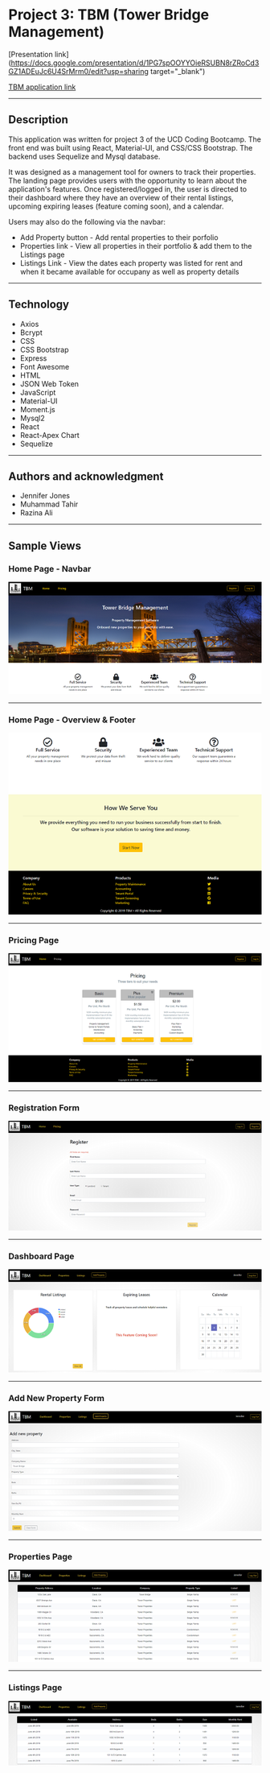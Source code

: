 # Project 3: TBM (Tower Bridge Management)

[Presentation link](https://docs.google.com/presentation/d/1PG7spOOYYOieRSUBN8rZRoCd3GZ1ADEuJc6U4SrMrm0/edit?usp=sharing target="\_blank")

[TBM application link](https://polar-springs-68613.herokuapp.com/)

---

## Description

This application was written for project 3 of the UCD Coding Bootcamp. The front end was built using React, Material-UI, and CSS/CSS Bootstrap. The backend uses Sequelize and Mysql database.

It was designed as a management tool for owners to track their properties. The landing page provides users with the opportunity to learn about the application's features. Once registered/logged in, the user is directed to their dashboard where they have an overview of their rental listings, upcoming expiring leases (feature coming soon), and a calendar.

Users may also do the following via the navbar:

- Add Property button - Add rental properties to their porfolio
- Properties link - View all properties in their portfolio & add them to the Listings page
- Listings Link - View the dates each property was listed for rent and when it became available for occupany as well as property details

---

## Technology

- Axios
- Bcrypt
- CSS
- CSS Bootstrap
- Express
- Font Awesome
- HTML
- JSON Web Token
- JavaScript
- Material-UI
- Moment.js
- Mysql2
- React
- React-Apex Chart
- Sequelize

---

## Authors and acknowledgment

- Jennifer Jones
- Muhammad Tahir
- Razina Ali

---

## Sample Views

### Home Page - Navbar

![TBM App Homepage Screenshot](./client/src/images/Home1Sm.png)

---

### Home Page - Overview & Footer

![TBM App Homepage Screenshot](./client/src/images/Home2Sm.png)

---

### Pricing Page

![TBM App Pricing Screenshot](./client/src/images/PricingSm.png)

---

### Registration Form

![TBM App Register Screenshot](./client/src/images/RegisterSm.PNG)

---

### Dashboard Page

![TBM App Dashboard Screenshot](./client/src/images/DashboardSm.PNG)

---

### Add New Property Form

![TBM App Add New Property Form Screenshot](./client/src/images/AddPropertySm.PNG)

---

### Properties Page

![TBM App Properties Screenshot](./client/src/images/PropertiesSm.PNG)

---

### Listings Page

![TBM App Listings Screenshot](./client/src/images/ListingsSm.PNG)
